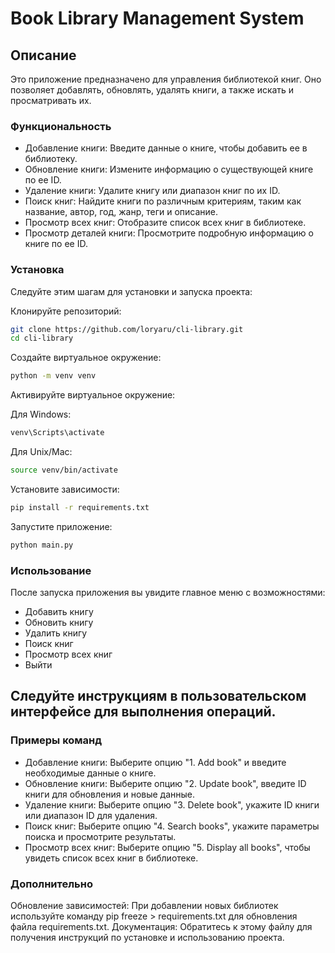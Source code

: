 # Book Library Management System
## Описание
Это приложение предназначено для управления библиотекой книг. Оно позволяет добавлять, обновлять, удалять книги, а также искать и просматривать их.

### Функциональность
- Добавление книги: Введите данные о книге, чтобы добавить ее в библиотеку.
- Обновление книги: Измените информацию о существующей книге по ее ID.
- Удаление книги: Удалите книгу или диапазон книг по их ID.
- Поиск книг: Найдите книги по различным критериям, таким как название, автор, год, жанр, теги и описание.
- Просмотр всех книг: Отобразите список всех книг в библиотеке.
- Просмотр деталей книги: Просмотрите подробную информацию о книге по ее ID.
### Установка
Следуйте этим шагам для установки и запуска проекта:

Клонируйте репозиторий:
```bash
git clone https://github.com/loryaru/cli-library.git
cd cli-library
```
Создайте виртуальное окружение:
```bash
python -m venv venv
```
Активируйте виртуальное окружение:

Для Windows:
```bash
venv\Scripts\activate
```
Для Unix/Mac:
```bash
source venv/bin/activate
```
Установите зависимости:
```bash
pip install -r requirements.txt
```
Запустите приложение:
```bash
python main.py
```
### Использование
После запуска приложения вы увидите главное меню с возможностями:

- Добавить книгу
- Обновить книгу
- Удалить книгу
- Поиск книг
- Просмотр всех книг
- Выйти
## Следуйте инструкциям в пользовательском интерфейсе для выполнения операций.

### Примеры команд
- Добавление книги: Выберите опцию "1. Add book" и введите необходимые данные о книге.
- Обновление книги: Выберите опцию "2. Update book", введите ID книги для обновления и новые данные.
- Удаление книги: Выберите опцию "3. Delete book", укажите ID книги или диапазон ID для удаления.
- Поиск книг: Выберите опцию "4. Search books", укажите параметры поиска и просмотрите результаты.
- Просмотр всех книг: Выберите опцию "5. Display all books", чтобы увидеть список всех книг в библиотеке.
### Дополнительно
Обновление зависимостей: При добавлении новых библиотек используйте команду pip freeze > requirements.txt для обновления файла requirements.txt.
Документация: Обратитесь к этому файлу для получения инструкций по установке и использованию проекта.
